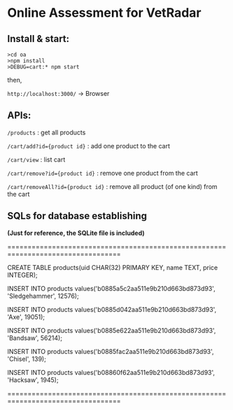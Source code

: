 # Online Assessment for VetRadar

## Install & start:
```
>cd oa
>npm install
>DEBUG=cart:* npm start
```

then,

`http://localhost:3000/`
-> Browser

## APIs:

`/products` : get all products

`/cart/add?id={product id}` : add one product to the cart

`/cart/view` : list cart

`/cart/remove?id={product id}` : remove one product from the cart

`/cart/removeAll?id={product id}` : remove all product (of one kind) from the cart

## SQLs for database establishing 

**(Just for reference, the SQLite file is included)**

==================================================================================

CREATE TABLE products(uid CHAR(32) PRIMARY KEY, name TEXT, price INTEGER);

INSERT INTO products values('b0885a5c2aa511e9b210d663bd873d93', 'Sledgehammer', 12576);

INSERT INTO products values('b0885d042aa511e9b210d663bd873d93', 'Axe', 19051);

INSERT INTO products values('b0885e622aa511e9b210d663bd873d93', 'Bandsaw', 56214);

INSERT INTO products values('b0885fac2aa511e9b210d663bd873d93', 'Chisel', 139);

INSERT INTO products values('b08860f62aa511e9b210d663bd873d93', 'Hacksaw', 1945);

==================================================================================

